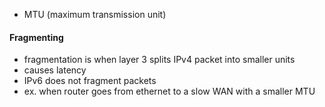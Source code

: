 - MTU (maximum transmission unit)
#### Fragmenting
- fragmentation is when layer 3 splits IPv4 packet into smaller units
- causes latency
- IPv6 does not fragment packets
- ex. when router goes from ethernet to a slow WAN with a smaller MTU